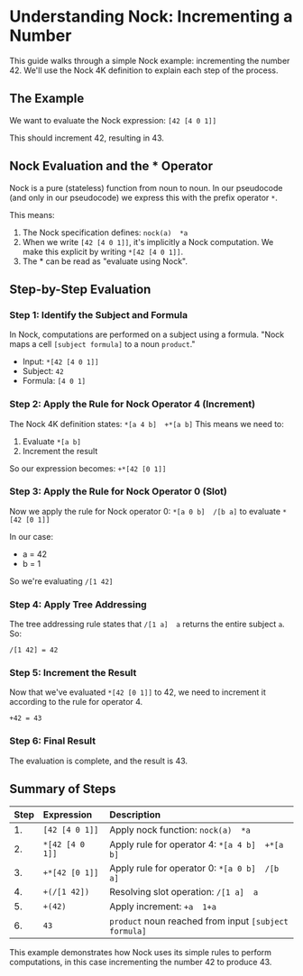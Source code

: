 # Understanding Nock: Incrementing a Number

This guide walks through a simple Nock example: incrementing the number 42. We'll use the Nock 4K definition to explain each step of the process.

## The Example

We want to evaluate the Nock expression: `[42 [4 0 1]]`

This should increment 42, resulting in 43.

## Nock Evaluation and the * Operator

Nock is a pure (stateless) function from noun to noun. In our pseudocode (and only in our pseudocode) we express this with the prefix operator `*`.

This means:

1. The Nock specification defines: `nock(a)  *a`
2. When we write `[42 [4 0 1]]`, it's implicitly a Nock computation. We make this explicit by writing `*[42 [4 0 1]]`.
3. The * can be read as "evaluate using Nock".

## Step-by-Step Evaluation

### Step 1: Identify the Subject and Formula

In Nock, computations are performed on a subject using a formula. "Nock maps a cell `[subject formula]` to a noun `product`."

- Input: `*[42 [4 0 1]]`
- Subject: `42`
- Formula: `[4 0 1]`

### Step 2: Apply the Rule for Nock Operator 4 (Increment)

The Nock 4K definition states: `*[a 4 b]  +*[a b]`
This means we need to:
1. Evaluate `*[a b]`
2. Increment the result

So our expression becomes: `+*[42 [0 1]]`

### Step 3: Apply the Rule for Nock Operator 0 (Slot)

Now we apply the rule for Nock operator 0: `*[a 0 b]  /[b a]` to evaluate `*[42 [0 1]]`

In our case:
- a = 42
- b = 1

So we're evaluating `/[1 42]`

### Step 4: Apply Tree Addressing

The tree addressing rule states that `/[1 a]  a` returns the entire subject `a`. So:

`/[1 42] = 42`

### Step 5: Increment the Result

Now that we've evaluated `*[42 [0 1]]` to 42, we need to increment it according to the rule for operator 4.

`+42 = 43`

### Step 6: Final Result

The evaluation is complete, and the result is 43.

## Summary of Steps

| Step | Expression      | Description                                          |
|:-----|:----------------|:-----------------------------------------------------|
| 1.   | `[42 [4 0 1]]`  | Apply nock function: `nock(a)  *a`                   |
| 2.   | `*[42 [4 0 1]]` | Apply rule for operator 4: `*[a 4 b]  +*[a b]`       |
| 3.   | `+*[42 [0 1]]`  | Apply rule for operator 0: `*[a 0 b]  /[b a]`        |
| 4.   | `+(/[1 42])`    | Resolving slot operation: `/[1 a]  a`                |
| 5.   | `+(42)`         | Apply increment: `+a  1+a`                           |
| 6.   | `43`            | `product` noun reached from input `[subject formula]`|

This example demonstrates how Nock uses its simple rules to perform computations, in this case incrementing the number 42 to produce 43.